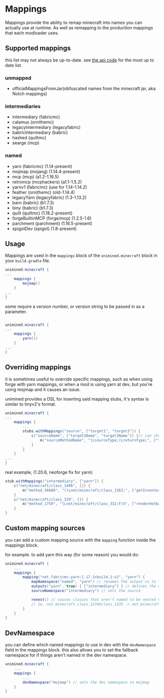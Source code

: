 # Mappings

Mappings provide the ability to remap minecraft into names you can actually use at runtime.
As well as remapping to the production mappings that each modloader uses.

## Supported mappings
this list may not always be up-to-date.
see [the api code](/src/api/kotlin/xyz/wagyourtail/unimined/api/mapping/MappingsConfig.kt) for the most up to date list.

### unmapped
* officialMappingsFromJar(obfuscated names from the minecraft jar, aka Notch mappings)

### intermediaries
* intermediary (fabricmc)
* calamus (ornithemc)
* legacyIntermediary (legacyfabric)
* babricIntermediary (babric)
* hashed (quiltmc)
* searge (mcp)

### named
* yarn (fabricmc) (1.14-present)
* mojmap (mojang) (1.14.4-present)
* mcp (mcp) (a1.2-1.16.5)
* retromcp (mcphackers) (a1.1-1.5.2)
* yarnv1 (fabricmc) (use for 1.14-1.14.2)
* feather (ornithemc) (old-1.14.4)
* legacyYarn (legacyfabric) (1.3-1.13.2)
* barn (babric) (b1.7.3)
* biny (babric) (b1.7.3)
* quilt (quiltmc) (1.18.2-present)
* forgeBuiltinMCP (forge/mcp) (1.2.5-1.6)
* parchment (parchment) (1.16.5-present)
* spigotDev (spigot) (1.8-present)

## Usage

Mappings are used in the `mappings` block of the `unimined.minecraft` block in your `build.gradle` file.
```gradle
unimined.minecraft {
...
    mappings {
        mojmap()
    }
...
}
```

some require a version number, or version string to be passed in as a parameter.
```gradle

unimined.minecraft {
...
    mappings {
        yarn(1)
    }
...
}
```

## Overriding mappings

it is sometimes useful to override specific mappings, such as when using forge with yarn mappings, or when a mod is using yarn
at dev, but you're using mojmap and it causes an issue.

unimined provides a DSL for inserting said mapping stubs, it's syntax is similar to tinyv2's format.
```gradle
unimined.minecraft {
...
    mappings {
        ...
        stubs.withMappings("source", ["target1", "target2"]) {
            c("sourceName", ["target1Name", "target2Name"]) {// can change the target names of a class, or use null/empty list to skip
                m("sourceMethodName", "(LsourceType;)LreturnType;", ["target1MethodName"]) // can change the target names of a method, or use nulls/empty list to skip
            }
        }
    }
...
}
```

real example, (1.20.6, neoforge fix for yarn):
```gradle
stub.withMappings("intermediary", ["yarn"]) {
    c("net/minecraft/class_1496", []) {
        m("method_56680", "()Lnet/minecraft/class_1263;", ["getInventoryVanilla"])
    }
    c("net/minecraft/class_329", []) {
        m("method_1759", "(Lnet/minecraft/class_332;F)V", ["renderHotbarVanilla"])
    }
}
```

## Custom mapping sources

you can add a custom mapping source with the `mapping` function inside the mappings block.

for example. to add yarn this way (for some reason) you would do:
```gradle
unimined.minecraft {
    ...
    mappings {
        mapping("net.fabricmc:yarn:1.17.1+build.1:v2", "yarn") {
            mapNamespace("named", "yarn") // renames the output ns to "yarn"
            outputs("yarn", true) { ["intermediary"] } // defines the output ns as yarn, is named, and depends on intermediary mappings
            sourceNamespace("intermediary") // sets the source

            renest() // causes classes that aren't named to be nested under their parent class's name,
            // ie, net.minecraft.class_1234$class_1235 -> net.minecraft.NamedNameFor1234$class_1235
        }
    }
}
```

## DevNamespace

you can define which named mappings to use in dev with the `devNamespace` field in the mappings block.
this also allows you to set the fallback namespace for if things aren't named in the dev namespace.
```gradle
unimined.minecraft {
    ...
    mappings {
        ...
        devNamespace("mojmap") // sets the dev namespace to mojmap
    }
}
```